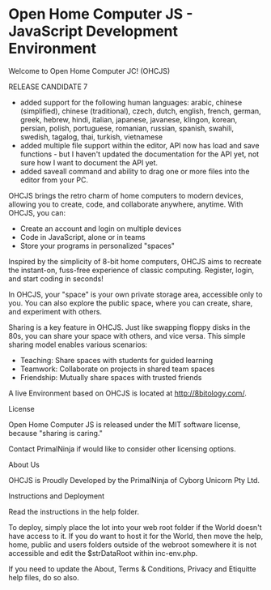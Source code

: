# Open Home Computer JS - JavaScript Development Environment

Welcome to Open Home Computer JC! (OHCJS)

RELEASE CANDIDATE 7

- added support for the following human languages: arabic, chinese (simplified), chinese (traditional), czech, dutch, english, french, german, greek, hebrew, hindi, italian, japanese, javanese, klingon, korean, persian, polish, portuguese, romanian, russian, spanish, swahili, swedish, tagalog, thai, turkish, vietnamese
- added multiple file support within the editor, API now has load and save functions - but I haven't updated the documentation for the API yet, not sure how I want to document the API yet.
- added saveall command and ability to drag one or more files into the editor from your PC.

OHCJS brings the retro charm of home computers to modern devices, allowing you to create, code, and collaborate anywhere, anytime. With OHCJS, you can:

- Create an account and login on multiple devices
- Code in JavaScript, alone or in teams
- Store your programs in personalized "spaces"

Inspired by the simplicity of 8-bit home computers, OHCJS aims to recreate the instant-on, fuss-free experience of classic computing. Register, login, and start coding in seconds!

In OHCJS, your "space" is your own private storage area, accessible only to you. You can also explore the public space, where you can create, share, and experiment with others.

Sharing is a key feature in OHCJS. Just like swapping floppy disks in the 80s, you can share your space with others, and vice versa. This simple sharing model enables various scenarios:

- Teaching: Share spaces with students for guided learning
- Teamwork: Collaborate on projects in shared team spaces
- Friendship: Mutually share spaces with trusted friends

A live Environment based on OHCJS is located at http://8bitology.com/.

License

Open Home Computer JS is released under the MIT software license, because "sharing is caring."

Contact PrimalNinja if would like to consider other licensing options.

About Us

OHCJS is Proudly Developed by the PrimalNinja of Cyborg Unicorn Pty Ltd.

Instructions and Deployment

Read the instructions in the help folder.

To deploy, simply place the lot into your web root folder if the World doesn't have access to it.  If you do want to host it for the World, then move the help, home, public and users folders outside of the webroot somewhere it is not accessible and edit the $strDataRoot within inc-env.php.

If you need to update the About, Terms & Conditions, Privacy and Etiquitte help files, do so also.